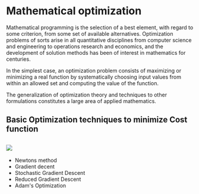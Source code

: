 # Mathematical optimization 
Mathematical programming is the selection of a best element, with regard to some criterion, from some set of available alternatives.
Optimization problems of sorts arise in all quantitative disciplines from computer science and engineering to operations research and economics, and the development of solution methods has been of interest in mathematics for centuries.

In the simplest case, an optimization problem consists of maximizing or minimizing a real function by systematically choosing input values from within an allowed set and computing the value of the function.

The generalization of optimization theory and techniques to other formulations constitutes a large area of applied mathematics.

Basic Optimization techniques to minimize Cost function
-------------


![](https://github.com/DASHANANT/Deep-Learning-Basics-Python-files/blob/main/Optimizaiton/Constraint-set-lines-points-number-solutions.jpg)
--------------------
- Newtons method
- Gradient decent 
- Stochastic Gradient Descent
- Reduced Gradient Descent 
- Adam's Optimization
